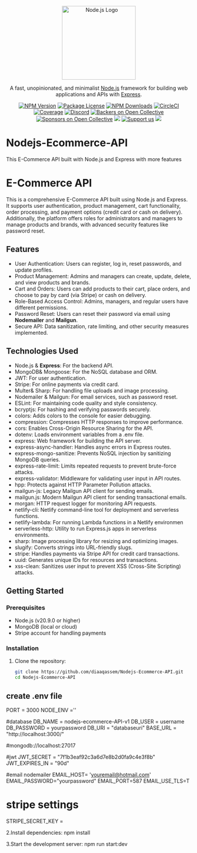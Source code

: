<p align="center">
  <a href="https://nodejs.org/en/" target="blank"><img src="https://th.bing.com/th/id/R.d42672d4d185739d26257ed5c653c740?rik=dvh0VB%2fEWz20hQ&riu=http%3a%2f%2fpluspng.com%2fimg-png%2fnodejs-logo-png-nice-images-collection-node-js-desktop-wallpapers-370.png&ehk=bMmyN3n62enzXql6L4A5EzHc90tJxK%2bKcr6GMACTfRk%3d&risl=&pid=ImgRaw&r=0" width="200" alt="Node.js Logo" /></a>
</p>

[circleci-image]: https://img.shields.io/circleci/build/github/nodejs/node/master?token=abc123def456
[circleci-url]: https://circleci.com/gh/nodejs/node

<p align="center">A fast, unopinionated, and minimalist <a href="https://nodejs.org/en/" target="_blank">Node.js</a> framework for building web applications and APIs with <a href="https://expressjs.com/" target="_blank">Express</a>.</p>
<p align="center">
<a href="https://www.npmjs.com/package/express" target="_blank"><img src="https://img.shields.io/npm/v/express.svg" alt="NPM Version" /></a>
<a href="https://www.npmjs.com/package/express" target="_blank"><img src="https://img.shields.io/npm/l/express.svg" alt="Package License" /></a>
<a href="https://www.npmjs.com/package/express" target="_blank"><img src="https://img.shields.io/npm/dm/express.svg" alt="NPM Downloads" /></a>
<a href="https://circleci.com/gh/nodejs/node" target="_blank"><img src="https://img.shields.io/circleci/build/github/nodejs/node/master" alt="CircleCI" /></a>
<a href="https://coveralls.io/github/nodejs/node?branch=master" target="_blank"><img src="https://coveralls.io/repos/github/nodejs/node/badge.svg?branch=master" alt="Coverage" /></a>
<a href="https://discord.gg/nodejs" target="_blank"><img src="https://img.shields.io/badge/discord-online-brightgreen.svg" alt="Discord"/></a>
<a href="https://opencollective.com/expressjs#backer" target="_blank"><img src="https://opencollective.com/expressjs/backers/badge.svg" alt="Backers on Open Collective" /></a>
<a href="https://opencollective.com/expressjs#sponsor" target="_blank"><img src="https://opencollective.com/expressjs/sponsors/badge.svg" alt="Sponsors on Open Collective" /></a>
<a href="https://paypal.me/nodejs" target="_blank"><img src="https://img.shields.io/badge/Donate-PayPal-ff3f59.svg"/></a>
<a href="https://opencollective.com/expressjs#sponsor"  target="_blank"><img src="https://img.shields.io/badge/Support%20us-Open%20Collective-41B883.svg" alt="Support us"></a>
<a href="https://twitter.com/nodejs" target="_blank"><img src="https://img.shields.io/twitter/follow/nodejs.svg?style=social&label=Follow"></a>
</p>






# Nodejs-Ecommerce-API
This E-Commerce API built with Node.js and Express with more features 

# E-Commerce API

This is a comprehensive E-Commerce API built using Node.js and Express. It supports user authentication, product management, cart functionality, order processing, and payment options (credit card or cash on delivery). Additionally, the platform offers roles for administrators and managers to manage products and brands, with advanced security features like password reset.

## Features
- User Authentication: Users can register, log in, reset passwords, and update profiles.
- Product Management: Admins and managers can create, update, delete, and view products and brands.
- Cart and Orders: Users can add products to their cart, place orders, and choose to pay by card (via Stripe) or cash on delivery.
- Role-Based Access Control: Admins, managers, and regular users have different permissions.
- Password Reset: Users can reset their password via email using **Nodemailer** and **Mailgun**.
- Secure API: Data sanitization, rate limiting, and other security measures implemented.

## Technologies Used
- Node.js & **Express**: For the backend API.
- MongoDB& Mongoose: For the NoSQL database and ORM.
- JWT: For user authentication.
- Stripe: For online payments via credit card.
- Multer& Sharp: For handling file uploads and image processing.
- Nodemailer & Mailgun: For email services, such as password reset.
- ESLint: For maintaining code quality and style consistency.
- bcryptjs: For hashing and verifying passwords securely.
- colors: Adds colors to the console for easier debugging.
- compression: Compresses HTTP responses to improve performance.
- cors: Enables Cross-Origin Resource Sharing for the API.
- dotenv: Loads environment variables from a .env file.
- express: Web framework for building the API server.
- express-async-handler: Handles async errors in Express routes.
- express-mongo-sanitize: Prevents NoSQL injection by sanitizing MongoDB queries.
- express-rate-limit: Limits repeated requests to prevent brute-force attacks.
- express-validator: Middleware for validating user input in API routes.
- hpp: Protects against HTTP Parameter Pollution attacks.
- mailgun-js: Legacy Mailgun API client for sending emails.
- mailgun.js: Modern Mailgun API client for sending transactional emails.
- morgan: HTTP request logger for monitoring API requests.
- netlify-cli: Netlify command-line tool for deployment and serverless functions.
- netlify-lambda: For running Lambda functions in a Netlify environmen
- serverless-http: Utility to run Express.js apps in serverless environments.
- sharp: Image processing library for resizing and optimizing images.
- slugify: Converts strings into URL-friendly slugs.
- stripe: Handles payments via Stripe API for credit card transactions.
- uuid: Generates unique IDs for resources and transactions.
- xss-clean: Sanitizes user input to prevent XSS (Cross-Site Scripting) attacks.

## Getting Started

### Prerequisites
- Node.js (v20.9.0 or higher)
- MongoDB (local or cloud)
- Stripe account for handling payments

### Installation

1. Clone the repository:
   ```bash
   git clone https://github.com/diaaqassem/Nodejs-Ecommerce-API.git
   cd Nodejs-Ecommerce-API

## create .env file
PORT = 3000
NODE_ENV =''

#database
DB_NAME = nodejs-ecommerce-API-v1
DB_USER = username
DB_PASSWORD = yourpassword
DB_URI = "databaseuri"
BASE_URL = "http://localhost:3000/"

#mongodb://localhost:27017

#jwt
JWT_SECRET = "7f1b3eaf92c3a6d7e8b2d0fa9c4e3f8b"
JWT_EXPIRES_IN = "90d"

#email nodemailer
EMAIL_HOST= 'youremail@hotmail.com'
EMAIL_PASSWORD="yourpassword"
EMAIL_PORT=587
EMAIL_USE_TLS=T

# stripe settings
STRIPE_SECRET_KEY = 

2.Install dependencies:
  npm install

3.Start the development server:
  npm run start:dev

